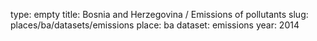 type: empty
title: Bosnia and Herzegovina / Emissions of pollutants
slug: places/ba/datasets/emissions
place: ba
dataset: emissions
year: 2014
